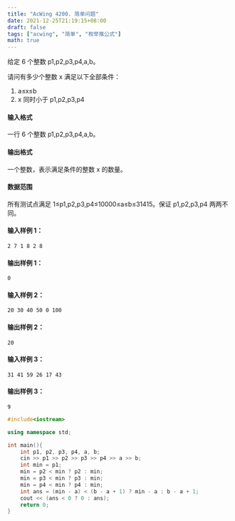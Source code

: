 ```yaml
---
title: "AcWing 4200. 简单问题"
date: 2021-12-25T21:19:15+08:00
draft: false
tags: ["acwing", "简单", "枚举推公式"]
math: true
---
```


给定 6 个整数 p1,p2,p3,p4,a,b。

请问有多少个整数 x 满足以下全部条件：

1. a≤x≤b
2. x 同时小于 p1,p2,p3,p4

<!--more-->

#### 输入格式

一行 6 个整数 p1,p2,p3,p4,a,b。

#### 输出格式

一个整数，表示满足条件的整数 x 的数量。

#### 数据范围

所有测试点满足 1≤p1,p2,p3,p4≤10000≤a≤b≤31415。保证 p1,p2,p3,p4 两两不同。

#### 输入样例 1：

```
2 7 1 8 2 8
```

#### 输出样例 1：

```
0
```

#### 输入样例 2：

```
20 30 40 50 0 100
```

#### 输出样例 2：

```
20
```

#### 输入样例 3：

```
31 41 59 26 17 43
```

#### 输出样例 3：

```
9
```

```cpp
#include<iostream>

using namespace std;

int main(){
    int p1, p2, p3, p4, a, b;
    cin >> p1 >> p2 >> p3 >> p4 >> a >> b;
    int min = p1;
    min = p2 < min ? p2 : min;
    min = p3 < min ? p3 : min;
    min = p4 < min ? p4 : min;
    int ans = (min - a) < (b - a + 1) ? min - a : b - a + 1;
    cout << (ans < 0 ? 0 : ans);
    return 0;
}
```
